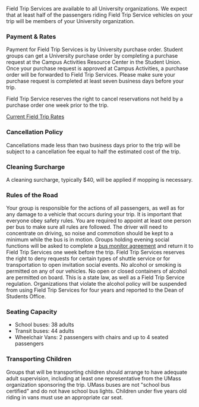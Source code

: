 Field Trip Services are available to all University organizations. We expect that at
least half of the passengers riding Field Trip Service vehicles on your trip will be
members of your University organization.

### Payment & Rates ###
Payment for Field Trip Services is by University purchase order. Student groups can
get a University purchase order by completing a purchase request at the Campus Activities
Resource Center in the Student Union. Once your purchase request is approved at Campus
Activities, a purchase order will be forwarded to Field Trip Services. Please make sure
your purchase request is completed at least seven business days before your trip.

Field Trip Service reserves the right to cancel reservations not held by a purchase
order one week prior to the trip.

[Current Field Trip Rates][rates]

### Cancellation Policy ###
Cancellations made less than two business days prior to the trip will be subject to
a cancellation fee equal to half the estimated cost of the trip.

### Cleaning Surcharge ###
A cleaning surcharge, typically $40, will be applied if mopping is necessary.

### Rules of the Road ###
Your group is responsible for the actions of all passengers, as well as for any
damage to a vehicle that occurs during your trip. It is important that everyone obey
safety rules. You are required to appoint at least one person per bus to make sure all
rules are followed. The driver will need to concentrate on driving, so noise and
commotion should be kept to a minimum while the bus is in motion.  Groups holding 
evening social functions will be asked to complete a [bus monitor agreement][monitor]
and return it to Field Trip Services one week before the trip.  Field Trip Services
reserves the right to deny requests for certain types of shuttle service or for
transportation to open invitation social events.  No alcohol or smoking is permitted
on any of our vehicles. No open or closed containers of alcohol are permitted on board.
This is a state law, as well as a Field Trip Service regulation. Organizations that
violate the alcohol policy will be suspended from using Field Trip Services for four
years and reported to the Dean of Students Office.

### Seating Capacity ###
* School buses: 38 adults
* Transit buses: 44 adults
* Wheelchair Vans: 2 passengers with chairs and up to 4 seated passengers

### Transporting Children ###
Groups that will be transporting children should arrange to have adequate adult
supervision, including at least one representative from the UMass organization
sponsoring the trip. UMass buses are not "school bus certified" and do not have
school bus lights. Children under five years old riding in vans must use an
appropriate car seat.

[rates]: rates_ft.html
[monitor]: pdf/monitor.pdf
